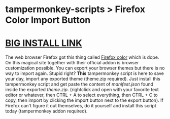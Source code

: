 # tampermonkey-scripts > Firefox Color Import Button

# [BIG INSTALL LINK](https://raw.githubusercontent.com/Yazaar/tampermonkey-scripts/master/FirefoxColorImportButton/FirefoxColorImportButton.js)

The web browser Firefox got this thing called [Firefox color](https://color.firefox.com) which is dope. On this magical site together with their official addon is browser customization possible. You can export your browser themes but there is no way to import again. Stupid right? **This** tampermonkey script is here to save your day, import any exported theme (theme.zip required). Just install this tampermonkey script and get paste the content of *manifest.json* found inside the exported *theme.zip*. (rightclick and open with your favorite text editor or whatever, then CTRL + A to select everything, then CTRL + C to copy, then import by clicking the import button next to the export button). If Firefox can't figure it out themselves, do it yourself and install this script today (tampermonkey addon required).